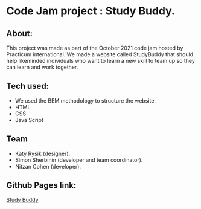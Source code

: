 # Code Jam project : Study Buddy.

## About:
This project was made as part of the October 2021 code jam hosted by Practicum international.
We made a website called StudyBuddy that should help likeminded individuals who want to learn a new skill to team up so they can learn and work together.

## Tech used:
* We used the BEM methodology to structure the website.
* HTML
* CSS
* Java Script

## Team
* Katy Rysik (designer).
* Simon Sherbinin (developer and team coordinator).
* Nitzan Cohen (developer).

## Github Pages link:
[Study Buddy](https://nitzanc07.github.io/Code-Jam_Good-enough-technologies/)
